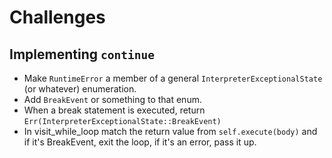 # Challenges

## Implementing `continue`
- Make `RuntimeError` a member of a general `InterpreterExceptionalState` (or whatever) enumeration.
- Add `BreakEvent` or something to that enum.
- When a break statement is executed, return `Err(InterpreterExceptionalState::BreakEvent)`
- In visit_while_loop match the return value from `self.execute(body)` and if it's BreakEvent, exit the loop, if it's an error, pass it up.